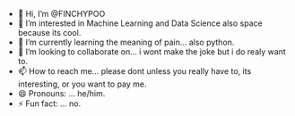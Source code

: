 - 👋 Hi, I’m @FINCHYPOO
- 👀 I’m interested in Machine Learning and Data Science also space because its cool.
- 🌱 I’m currently learning the meaning of pain... also python.
- 💞️ I’m looking to collaborate on... i wont make the joke but i do realy want to.
- 📫 How to reach me... please dont unless you really have to, its interesting, or you want to pay me.
- 😄 Pronouns: ... he/him.
- ⚡ Fun fact: ... no.

<!---
FINCHYPOO/FINCHYPOO is a ✨ special ✨ repository because its `README.md` (this file) appears on your GitHub profile.
You can click the Preview link to take a look at your changes.
--->
